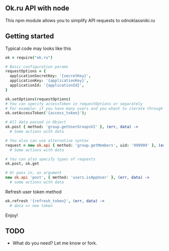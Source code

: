## Ok.ru API with node

This npm module allows you to simplify API requests to odnoklassniki.ru
## Getting started

Typical code may looks like this

```coffeescript
ok = require("ok.ru")

# Basic configuration params
requestOptions = {
  applicationSecretKey: '{secretKey}',
  applicationKey: '{applicationKey}',
  applicationId: '{applicationId}',
}

ok.setOptions(requestOptions)
# You can specify accessToken in requestOptions or separately
# For example: if you have many users and you whant to iterate through them
ok.setAccessToken('{access_token}');

# All data passed in Object
ok.post { method: 'group.getUserGroupsV2' }, (err, data) ->
  # Some actions with data

# You also can use alternative syntax
request = new ok.api { method: 'group.getMembers', uid: '999999' }, (err, data) ->
  # Some actions with data

# You can also specify types of requests
ok.post, ok.get

# Or pass in, as argument
new ok.api 'post', { method: 'users.isAppUser' }, (err, data) ->
  # some actions with data

```

Refresh user token method
```coffeescript
ok.refresh '{refresh_token}', (err, data) ->
  # data => new token
```

Enjoy!


TODO
----
* What do you need? Let me know or fork.

